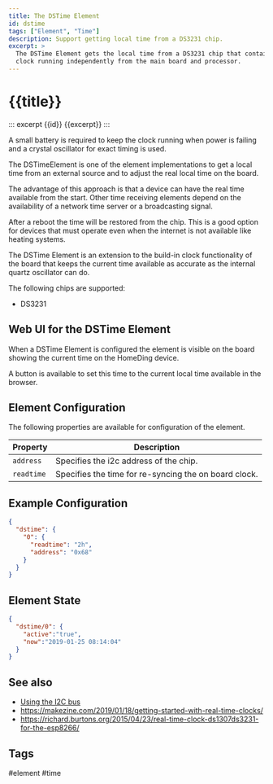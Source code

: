 ```yaml
---
title: The DSTime Element
id: dstime
tags: ["Element", "Time"]
description: Support getting local time from a DS3231 chip.
excerpt: >
  The DSTime Element gets the local time from a DS3231 chip that contains a high accurate
  clock running independently from the main board and processor.
---
```


# {{title}}

::: excerpt {{id}}
{{excerpt}}
:::

A small battery is required to keep the clock running when power is failing and a crystal oscillator for exact timing is used.

The DSTimeElement is one of the element implementations to get a local time from an external source and to adjust the real local time on the board.

The advantage of this approach is that a device can have the real time available from the start. Other time receiving elements depend on the availability of a network time server or a broadcasting signal.

After a reboot the time will be restored from the chip. This is a good option for devices that must operate even when the internet is not available like heating systems.

The DSTime Element is an extension to the build-in clock functionality of the board that keeps the current time available as accurate as the internal quartz oscillator can do.

The following chips are supported:

* DS3231
<!-- * ??? -->

<!-- ??? only the time function, no alarms and memory -->


## Web UI for the DSTime Element

When a DSTime Element is configured the element is visible on the board showing the current time on the HomeDing device.

A button is available to set this time to the current local time available in the browser.


## Element Configuration

The following properties are available for configuration of the element.

<object data="/element.svg?dstime" type="image/svg+xml"></object>

| Property   | Description                                           |
| ---------- | ----------------------------------------------------- |
| `address`  | Specifies the i2c address of the chip.                |
| `readtime` | Specifies the time for re-syncing the on board clock. |


## Example Configuration

``` json
{
  "dstime": {
    "0": {
      "readtime": "2h",
      "address": "0x68"
    }
  }
}
```


## Element State

``` json
{
  "dstime/0": {
    "active":"true",
    "now":"2019-01-25 08:14:04"
  }
}
```


## See also

* [Using the I2C bus](/dev/i2c.md)
* <https://makezine.com/2019/01/18/getting-started-with-real-time-clocks/>
* <https://richard.burtons.org/2015/04/23/real-time-clock-ds1307ds3231-for-the-esp8266/>


## Tags

#element #time
